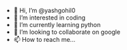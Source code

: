 - 👋 Hi, I’m @yashgohil0
- 👀 I’m interested in coding
- 🌱 I’m currently learning python
- 💞️ I’m looking to collaborate on google
- 📫 How to reach me...

<!---
yashgohil0/yashgohil0 is a ✨ special ✨ repository because its `README.md` (this file) appears on your GitHub profile.
You can click the Preview link to take a look at your changes.
--->
